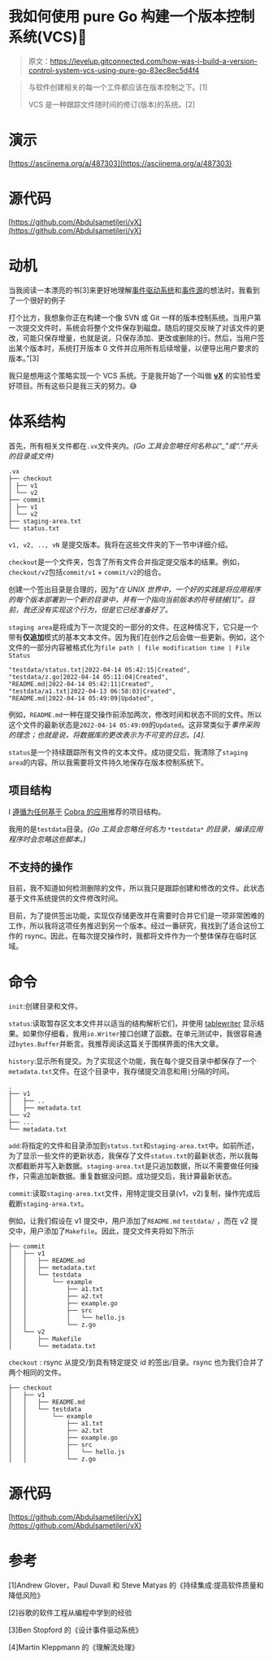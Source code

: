 # 我如何使用 pure Go 构建一个版本控制系统(VCS)🚀

> 原文：<https://levelup.gitconnected.com/how-was-i-build-a-version-control-system-vcs-using-pure-go-83ec8ec5d4f4>

> 与软件创建相关的每一个工件都应该在版本控制之下。[1]
> 
> VCS 是一种跟踪文件随时间的修订(版本)的系统。[2]

# 演示

[https://asciinema.org/a/487303](https://asciinema.org/a/487303)

# **源代码**

[https://github.com/Abdulsametileri/vX](https://github.com/Abdulsametileri/vX)

# **动机**

当我阅读一本漂亮的书[3]来更好地理解[事件驱动系统](https://en.wikipedia.org/wiki/Event-driven_architecture)和[事件源](https://microservices.io/patterns/data/event-sourcing.html)的想法时，我看到了一个很好的例子

打个比方，我想象你正在构建一个像 SVN 或 Git 一样的版本控制系统。当用户第一次提交文件时，系统会将整个文件保存到磁盘。随后的提交反映了对该文件的更改，可能只保存增量，也就是说，只保存添加、更改或删除的行。然后，当用户签出某个版本时，系统打开版本 0 文件并应用所有后续增量，以便导出用户要求的版本。”[3]

我只是想用这个策略实现一个 VCS 系统。于是我开始了一个叫做 [**vX**](https://github.com/Abdulsametileri/vX) 的实验性爱好项目。所有这些只是我三天的努力。😅

# 体系结构

首先，所有相关文件都在`.vx`文件夹内。*(Go 工具会忽略任何名称以“_”或“.”开头的目录或文件)*

```
.vx
├── checkout
│ ├── v1
│ └── v2
├── commit
│ ├── v1
│ └── v2
├── staging-area.txt
└── status.txt
```

`v1, v2, .., vN` 是提交版本。我将在这些文件夹的下一节中详细介绍。

`checkout`是一个文件夹，包含了所有文件合并指定提交版本的结果。例如，`checkout/v2`包括`commit/v1` + `commit/v2`的组合。

创建一个签出目录是合理的，因为“*在 UNIX 世界中，一个好的实践是将应用程序的每个版本部署到一个新的目录中，并有一个指向当前版本的符号链接[1]”。目前，我还没有实现这个行为，但是它已经准备好了。*

`staging area`是将成为下一次提交的一部分的文件。在这种情况下，它只是一个带有**仅追加**模式的基本文本文件。因为我们在创作之后会做一些更新。例如，这个文件的一部分内容被格式化为`file path | file modification time | File Status`

```
"testdata/status.txt|2022-04-14 05:42:15|Created",
"testdata/z.go|2022-04-14 05:11:04|Created",
"README.md|2022-04-14 05:42:11|Created",
"testdata/a1.txt|2022-04-13 06:58:03|Created",
"README.md|2022-04-14 05:49:09|Updated",
```

例如，`README.md`一种在提交操作前添加两次，修改时间和状态不同的文件。所以这个文件的最新状态是`2022-04-14 05:49:09`的`Updated`。这非常类似于*事件采购的理念；也就是说，将数据库的更改表示为不可变的日志。[4].*

`status`是一个持续跟踪所有文件的文本文件。成功提交后，我清除了`staging area`的内容。所以我需要将文件持久地保存在版本控制系统下。

## 项目结构

I [遵循为任何基于](https://github.com/spf13/cobra/blob/master/user_guide.md) [Cobra 的应用](https://github.com/spf13/cobra)推荐的项目结构。

我用的是`testdata`目录。*(Go 工具会忽略任何名为* `*testdata*` *的目录，编译应用程序时会忽略这些脚本。)*

## 不支持的操作

目前，我不知道如何检测删除的文件，所以我只是跟踪创建和修改的文件。此状态基于文件系统提供的文件修改时间。

目前，为了提供签出功能，实现仅存储更改并在需要时合并它们是一项非常困难的工作，所以我将这项任务推迟到另一个版本。经过一番研究，我找到了适合这份工作的 rsync。因此，在每次提交操作时，我都将文件作为一个整体保存在临时区域。

# 命令

`init`:创建目录和文件。

`status`:读取暂存区文本文件并以适当的结构解析它们，并使用 [tablewriter](https://github.com/olekukonko/tablewriter) 显示结果。如果你仔细看，我用`io.Writer`接口创建了函数。在单元测试中，我很容易通过`bytes.Buffer`并断言。我推荐阅读这篇关于围棋界面的伟大文章。

`history`:显示所有提交。为了实现这个功能，我在每个提交目录中都保存了一个`metadata.txt`文件。在这个目录中，我存储提交消息和用`|`分隔的时间。

```
.
├── v1
│   ├── ..
│   ├── metadata.txt
└── v2
├── ...
└── metadata.txt
```

`add`:将指定的文件和目录添加到`status.txt`和`staging-area.txt`中。如前所述，为了显示一些文件的更新状态，我保存了文件`status.txt`的最新状态，所以我每次都截断并写入新数据。`staging-area.txt`是只追加数据，所以不需要做任何操作，只需追加新数据。重复数据没问题。成功提交后，我计算最新状态。

`commit`:读取`staging-area.txt`文件，用特定提交目录(v1，v2)复制，操作完成后截断`staging-area.txt`。

例如，让我们假设在 v1 提交中，用户添加了`README.md` `testdata/` ，而在 v2 提交中，用户添加了`Makefile`。因此，提交文件夹将如下所示

```
├── commit
│   ├── v1
│   │   ├── README.md
│   │   ├── metadata.txt
│   │   └── testdata
│   │       └── example
│   │           ├── a1.txt
│   │           ├── a2.txt
│   │           ├── example.go
│   │           ├── src
│   │           │   └── hello.js
│   │           └── z.go
│   └── v2
│       ├── Makefile
│       └── metadata.txt
```

`checkout` : rsync 从提交/到具有特定提交 id 的签出/目录。rsync 也为我们合并了两个相同的文件。

```
├── checkout
│   ├── v1
│   │   ├── README.md
│   │   └── testdata
│   │       └── example
│   │           ├── a1.txt
│   │           ├── a2.txt
│   │           ├── example.go
│   │           ├── src
│   │           │   └── hello.js
│   │           └── z.go
```

# 源代码

[https://github.com/Abdulsametileri/vX](https://github.com/Abdulsametileri/vX)

# 参考

[1]Andrew Glover，Paul Duvall 和 Steve Matyas 的《持续集成:提高软件质量和降低风险》

[2]谷歌的软件工程从编程中学到的经验

[3]Ben Stopford 的《设计事件驱动系统》

[4]Martin Kleppmann 的《理解流处理》